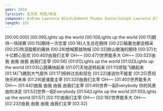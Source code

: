 ```yaml
---
year: 2014
lyricist: 五月天 阿信/陈没
composer: Andrew Lawrence Bloch/Edmond Thomas Dunne/Joseph Lawrence Altruda/Antonina Armato/Tim James
length: 155
---
```

[00:00.000]
[00:09]Lights up the world
[00:10]Lights up the world
[00:11]期待一场球赛
[00:15]期待一次恋爱
[00:18]人生总在期待
[00:22]输赢也都会精采
[00:25]热泪盈眶的痛快
[00:29]想喊那就呐喊
[00:32]排山倒海的期待
[00:37]七十亿颗心狂欢
[00:40]!由我们主宰 OH~~
[00:47]!世界能多大 OH~~
[00:52]!由我 由我 由我 由我们主宰
[00:56]
[01:01]Lights up the world
[01:02]Lights up the world
[01:03]心跳痛快起来
[01:07]天地逆转起来
[01:11]烦恼飞踢起来
[01:14]飞踢到大气层外
[01:17]扭转过去和现在
[01:22]谁说你不能爱
[01:25]贯彻快乐的未来
[01:29]是谁能主宰
[01:32]!由我们主宰 OH~~
[01:40]!世界能多大 OH~~
[01:44]!由我 由我 由我 由我们主宰
[01:49]世界一起Everybody 你的风景由你决定
[01:52]世界一起Everybody
[01:54]Lights up the world
[01:55]Lights up the world
[01:57]
[02:11]!由我们主宰 OH~~
[02:18]!世界能多大 OH~~
[02:23]!由我 由我 由我 由我们主宰
[02:32]
